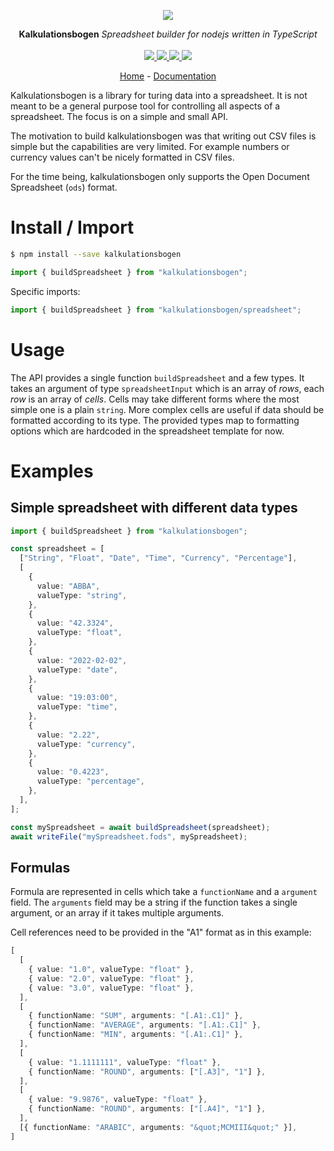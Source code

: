 <p align="center">
    <img src="https://user-images.githubusercontent.com/6702424/80216211-00ef5280-863e-11ea-81de-59f3a3d4b8e4.png">
</p>
<p align="center">
    <b>Kalkulationsbogen</b> <i>Spreadsheet builder for nodejs written in TypeScript</i>
    <br>
    <br>
    <a href="https://github.com/fwilhe2/kalkulationsbogen/actions">
      <img src="https://github.com/fwilhe2/kalkulationsbogen/workflows/ci/badge.svg?branch=main">
    </a>
    <a href="https://bundlephobia.com/package/kalkulationsbogen">
      <img src="https://img.shields.io/bundlephobia/minzip/kalkulationsbogen">
    </a>
    <a href="https://www.npmjs.com/package/kalkulationsbogen">
      <img src="https://img.shields.io/npm/dw/kalkulationsbogen">
    </a>
    <a href="https://github.com/fwilhe2/kalkulationsbogen/blob/main/LICENSE">
      <img src="https://img.shields.io/npm/l/kalkulationsbogen">
    </a>
</p>
<p align="center">
  <a href="https://github.com/fwilhe2/kalkulationsbogen">Home</a>
  -
  <a href="https://github.com/fwilhe2/kalkulationsbogen">Documentation</a>
</p>

Kalkulationsbogen is a library for turing data into a spreadsheet.
It is not meant to be a general purpose tool for controlling all aspects of a spreadsheet.
The focus is on a simple and small API.

The motivation to build kalkulationsbogen was that writing out CSV files is simple but the capabilities are very limited.
For example numbers or currency values can't be nicely formatted in CSV files.

For the time being, kalkulationsbogen only supports the Open Document Spreadsheet (`ods`) format.

# Install / Import

```bash
$ npm install --save kalkulationsbogen
```

```typescript
import { buildSpreadsheet } from "kalkulationsbogen";
```

Specific imports:

```typescript
import { buildSpreadsheet } from "kalkulationsbogen/spreadsheet";
```

# Usage

The API provides a single function `buildSpreadsheet` and a few types.
It takes an argument of type `spreadsheetInput` which is an array of _rows_, each _row_ is an array of _cells_.
Cells may take different forms where the most simple one is a plain `string`.
More complex cells are useful if data should be formatted according to its type.
The provided types map to formatting options which are hardcoded in the spreadsheet template for now.

# Examples

## Simple spreadsheet with different data types

```typescript
import { buildSpreadsheet } from "kalkulationsbogen";

const spreadsheet = [
  ["String", "Float", "Date", "Time", "Currency", "Percentage"],
  [
    {
      value: "ABBA",
      valueType: "string",
    },
    {
      value: "42.3324",
      valueType: "float",
    },
    {
      value: "2022-02-02",
      valueType: "date",
    },
    {
      value: "19:03:00",
      valueType: "time",
    },
    {
      value: "2.22",
      valueType: "currency",
    },
    {
      value: "0.4223",
      valueType: "percentage",
    },
  ],
];

const mySpreadsheet = await buildSpreadsheet(spreadsheet);
await writeFile("mySpreadsheet.fods", mySpreadsheet);
```

## Formulas

Formula are represented in cells which take a `functionName` and a `argument` field.
The `arguments` field may be a string if the function takes a single argument, or an array if it takes multiple arguments.

Cell references need to be provided in the "A1" format as in this example:

```typescript
[
  [
    { value: "1.0", valueType: "float" },
    { value: "2.0", valueType: "float" },
    { value: "3.0", valueType: "float" },
  ],
  [
    { functionName: "SUM", arguments: "[.A1:.C1]" },
    { functionName: "AVERAGE", arguments: "[.A1:.C1]" },
    { functionName: "MIN", arguments: "[.A1:.C1]" },
  ],
  [
    { value: "1.1111111", valueType: "float" },
    { functionName: "ROUND", arguments: ["[.A3]", "1"] },
  ],
  [
    { value: "9.9876", valueType: "float" },
    { functionName: "ROUND", arguments: ["[.A4]", "1"] },
  ],
  [{ functionName: "ARABIC", arguments: "&quot;MCMIII&quot;" }],
]
```
